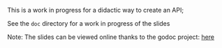 This is a work in progress for a didactic way to create an API;

See the `doc` directory for a work in progress of the slides

Note: The slides can be viewed online thanks to the godoc project: 
[here](https://talks.godoc.org/github.com/owulveryck/api-repository/doc/bbl.slide)

